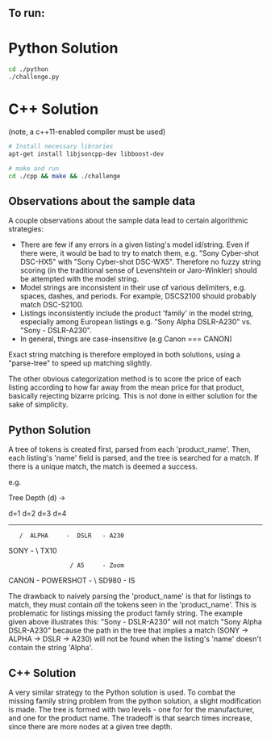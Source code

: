 ## To run:
# Python Solution

```sh
cd ./python
./challenge.py
```

# C++ Solution
(note, a c++11-enabled compiler must be used)
```sh
# Install necessary libraries
apt-get install libjsoncpp-dev libboost-dev

# make and run
cd ./cpp && make && ./challenge
```

## Observations about the sample data

A couple observations about the sample data lead to certain
algorithmic strategies:

* There are few if any errors in a given listing's model
  id/string. Even if there were, it would be bad to try to match them,
  e.g. "Sony Cyber-shot DSC-HX5" with "Sony Cyber-shot
  DSC-WX5". Therefore no fuzzy string scoring (in the traditional
  sense of Levenshtein or Jaro-Winkler) should be attempted with the
  model string. 
* Model strings are inconsistent in their use of various delimiters,
  e.g. spaces, dashes, and periods. For example, DSCS2100 should
  probably match DSC-S2100.
* Listings inconsistently include the product 'family' in the model
  string, especially among European listings e.g. "Sony Alpha
  DSLR-A230" vs. "Sony - DSLR-A230".
* In general, things are case-insensitive (e.g Canon === CANON)

Exact string matching is therefore employed in both solutions, using a
"parse-tree" to speed up matching slightly.

The other obvious categorization method is to score the price of each
listing according to how far away from the mean price for that
product, basically rejecting bizarre pricing. This is not done in
either solution for the sake of simplicity.

## Python Solution

A tree of tokens is created first, parsed from each
'product_name'. Then, each listing's 'name' field is parsed, and the
tree is searched for a match. If there is a unique match, the match is
deemed a success.

e.g.

Tree Depth (d) ->

  d=1        d=2        d=3       d=4
-------   ---------    -----    -------

       /  ALPHA     -  DSLR   - A230 
SONY -
       \  TX10

                     / A5     - Zoom        
CANON  -  POWERSHOT - 
                     \ SD980  - IS



The drawback to naively parsing the 'product_name' is that for
listings to match, they must contain *all* the tokens seen in the
'product_name'. This is problematic for listings missing the product
family string. The example given above illustrates this: "Sony -
DSLR-A230" will not match "Sony Alpha DSLR-A230" because the path in
the tree that implies a match (SONY -> ALPHA -> DSLR -> A230) will not
be found when the listing's 'name' doesn't contain the string
'Alpha'. 

## C++ Solution

A very similar strategy to the Python solution is used. To combat the
missing family string problem from the python solution, a slight
modification is made. The tree is formed with two levels - one for
for the manufacturer, and one for the product name. The tradeoff is
that search times increase, since there are more nodes at a given tree
depth.


